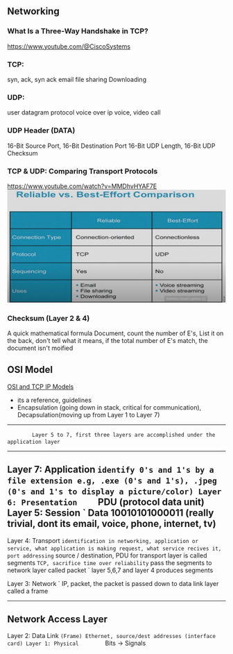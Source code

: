 


## Networking 
### What Is a Three-Way Handshake in TCP?
https://www.youtube.com/@CiscoSystems

### TCP: 
syn, ack, syn ack
email
file sharing Downloading

### UDP:
user datagram protocol
voice over ip
voice, video call

### UDP Header (DATA)
16-Bit Source Port, 16-Bit Destination Port
16-Bit UDP Length, 16-Bit UDP Checksum 
### TCP & UDP: Comparing Transport Protocols
https://www.youtube.com/watch?v=MMDhvHYAF7E
![tcp vs udp](Pictures/tcp_vs_udp.png)

### Checksum (Layer 2 & 4)
A quick mathematical formula
Document, count the number of E's, List it on the back, don't tell what it means, if the total number of E's match, the document isn't moified

## OSI Model
[OSI and TCP IP Models](https://www.youtube.com/watch?v=3b_TAYtzuho)

- its a reference, guidelines
- Encapsulation (going down in stack, critical for communication), Decapsulation(moving up from Layer 1 to Layer 7)

----------------------------------------------
            Layer 5 to 7, first three layers are accomplished under the application layer
----------------------------------------------
Layer 7: Application      ` identify 0's and 1's by a file extension e.g, .exe (0's and 1's), .jpeg (0's and 1's to display a picture/color)
Layer 6: Presentation     ` PDU (protocol data unit)
Layer 5: Session          ` Data 10010101000011 (really trivial, dont its email, voice, phone, internet, tv)
----------------------------------------------

Layer 4: Transport        ` identification in networking, application or service, what application is making request, what service recives it, port addressing
                          ` source / destination, PDU for transport layer is called segments
                          ` TCP, sacrifice time over reliability
                          ` pass the segments to network layer called packet
                          ` layer 5,6,7 and layer 4 produces segments


Layer 3: Network          ` IP, packet, the packet is passed down to data link layer called a frame

----------------------------------------------
Network Access Layer
----------------------------------------------
Layer 2: Data Link        ` (Frame) Ethernet, source/dest addresses (interface card)
Layer 1: Physical         ` Bits -> Signals


